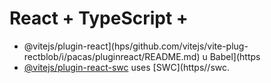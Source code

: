 # React + TypeScript + 

- @vitejs/plugin-react](hps/github.com/vitejs/vite-plug-rectblob/i/pacas/pluginreact/README.md) u Babel](https
- [@vitejs/plugin-react-swc](https://github.com/vitejs/vite-plugin-react-swc) uses [SWC](https//swc.

